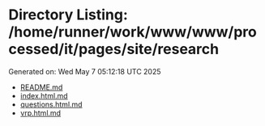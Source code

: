 # Directory Listing: /home/runner/work/www/www/processed/it/pages/site/research
Generated on: Wed May  7 05:12:18 UTC 2025

- [README.md](README.md)
- [index.html.md](index.html.md)
- [questions.html.md](questions.html.md)
- [vrp.html.md](vrp.html.md)
